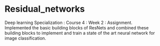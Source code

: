 # Residual_networks

Deep learning Specialization : Course 4 : Week 2 : Assignment.
Implemented the basic building blocks of ResNets and combined these building blocks to implement and train a state of the art neural network for image classification.
